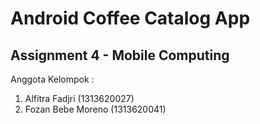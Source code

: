 # Android Coffee Catalog App

## Assignment 4 - Mobile Computing

Anggota Kelompok :

1. Alfitra Fadjri (1313620027)
2. Fozan Bebe Moreno (1313620041)
